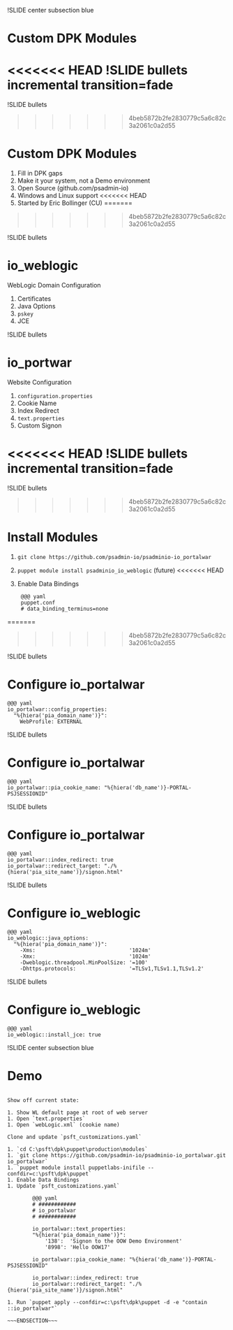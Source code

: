 !SLIDE center subsection blue

# Custom DPK Modules

<<<<<<< HEAD
!SLIDE bullets incremental transition=fade
=======
!SLIDE bullets
>>>>>>> 4beb5872b2fe2830779c5a6c82c3a2061c0a2d55

# Custom DPK Modules

1. Fill in DPK gaps
1. Make it your system, not a Demo environment
1. Open Source (github.com/psadmin-io)
1. Windows and Linux support
<<<<<<< HEAD
1. Started by Eric Bollinger (CU)
=======
>>>>>>> 4beb5872b2fe2830779c5a6c82c3a2061c0a2d55

!SLIDE bullets

# io_weblogic

WebLogic Domain Configuration

1. Certificates
1. Java Options
1. `pskey`
1. JCE

!SLIDE bullets

# io_portwar

Website Configuration

1. `configuration.properties`
1. Cookie Name
1. Index Redirect
1. `text.properties`
1. Custom Signon

<<<<<<< HEAD
!SLIDE bullets incremental transition=fade
=======
!SLIDE bullets
>>>>>>> 4beb5872b2fe2830779c5a6c82c3a2061c0a2d55

# Install Modules

1. `git clone https://github.com/psadmin-io/psadminio-io_portalwar`
1. `puppet module install psadminio_io_weblogic` (future)
<<<<<<< HEAD
1. Enable Data Bindings

        @@@ yaml
        puppet.conf
        # data_binding_terminus=none
=======
>>>>>>> 4beb5872b2fe2830779c5a6c82c3a2061c0a2d55

!SLIDE bullets

# Configure io_portalwar

    @@@ yaml
    io_portalwar::config_properties:
      "%{hiera('pia_domain_name')}":
        WebProfile: EXTERNAL

!SLIDE bullets

# Configure io_portalwar

    @@@ yaml
    io_portalwar::pia_cookie_name: "%{hiera('db_name')}-PORTAL-PSJSESSIONID"

!SLIDE bullets

# Configure io_portalwar

    @@@ yaml
    io_portalwar::index_redirect: true
    io_portalwar::redirect_target: "./%{hiera('pia_site_name')}/signon.html"

!SLIDE bullets

# Configure io_weblogic

    @@@ yaml
    io_weblogic::java_options:
      "%{hiera('pia_domain_name')}":
        -Xms:                              '1024m'
        -Xmx:                              '1024m'
        -Dweblogic.threadpool.MinPoolSize: '=100'
        -Dhttps.protocols:                 '=TLSv1,TLSv1.1,TLSv1.2'

!SLIDE bullets

# Configure io_weblogic

    @@@ yaml
    io_weblogic::install_jce: true

!SLIDE center subsection blue

# Demo

~~~SECTION:notes~~~

Show off current state:

1. Show WL default page at root of web server
1. Open `text.properties`
1. Open `webLogic.xml` (cookie name)

Clone and update `psft_customizations.yaml`

1. `cd C:\psft\dpk\puppet\production\modules`
1. `git clone https://github.com/psadmin-io/psadminio-io_portalwar.git io_portalwar`
1. `puppet module install puppetlabs-inifile --confdir=c:\psft\dpk\puppet`
1. Enable Data Bindings
1. Update `psft_customizations.yaml`
 
        @@@ yaml
        # ############
        # io_portalwar
        # ############

        io_portalwar::text_properties:
        "%{hiera('pia_domain_name')}":
            '138':  'Signon to the OOW Demo Environment'
            '8998': 'Hello OOW17'

        io_portalwar::pia_cookie_name: "%{hiera('db_name')}-PORTAL-PSJSESSIONID"

        io_portalwar::index_redirect: true
        io_portalwar::redirect_target: "./%{hiera('pia_site_name')}/signon.html"

1. Run `puppet apply --confdir=c:\psft\dpk\puppet -d -e "contain ::io_portalwar"`

~~~ENDSECTION~~~
